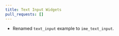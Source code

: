 ```yaml
---
title: Text Input Widgets
pull_requests: []
---
```


* Renamed `text_input` example to `ime_text_input`.
